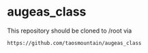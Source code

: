augeas_class
============

This repository should be cloned to /root via 

```
https://github.com/taosmountain/augeas_class
```

